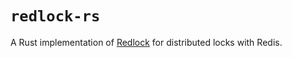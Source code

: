 # `redlock-rs`

A Rust implementation of [Redlock](https://redis.io/topics/distlock) for distributed locks with Redis.
